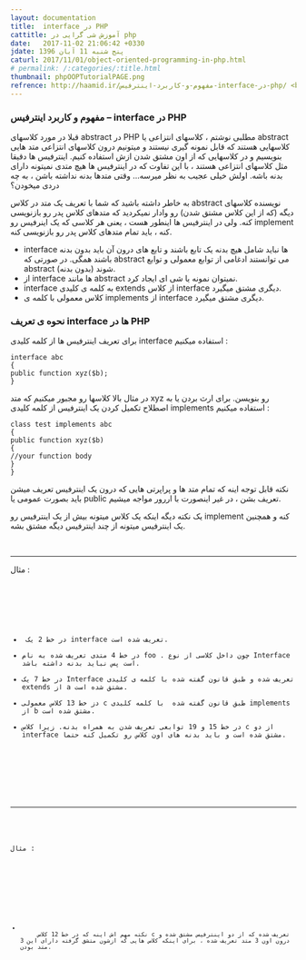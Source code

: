 ```yaml
---
layout: documentation
title:  interface در PHP
cattitle: آموزش شی گرایی در php
date:   2017-11-02 21:06:42 +0330
jdate: پنج شنبه 11 آبان 1396
caturl: 2017/11/01/object-oriented-programming-in-php.html
# permalink: /:categories/:title.html
thumbnail: phpOOPTutorialPAGE.png
refrence: http://haamid.ir/مفهوم-و-کاربرد-اینترفیس-interface-در-php/ <br> http://alihossein.ir/tutorials/آموزش-interface
---
```

<h3> مفهوم و کاربرد اینترفیس – interface در PHP</h3>
<p>
قبلا در مورد کلاسهای abstract در PHP مطلبی نوشتم ، کلاسهای انتزاعی یا abstract کلاسهایی هستند که قابل نمونه گیری نیستند و میتونیم درون کلاسهای انتزاعی متد هایی بنویسیم و در کلاسهایی که از اون مشتق شدن ازش استفاده کنیم. اینترفیس ها دقیقا مثل کلاسهای انتزاعی هستند ، با این تفاوت که در اینترفیس ها هیچ متدی نمیتونه دارای بدنه باشه. اولش خیلی عجیب به نظر میرسه… وقتی متدها بدنه نداشته باشن ، به چه دردی میخودن؟
</p>

<p>
به خاطر داشته باشید که شما با تعریف یک متد در کلاس abstract نویسنده کلاسهای دیگه (که از این کلاس مشتق شدن) رو وادار نمیکردید که متدهای کلاس پدر رو بازنویسی کنه. ولی در اینترفیس ها اینطور هست ، یعنی هر کلاسی که یک اینرفیس رو implement کنه ، باید تمام متدهای کلاس پدر رو بازنویسی کنه.
</p>


<p>
<ul>
<li>interface ها نباید  شامل هیچ بدنه یک تابع باشند و تابع های درون آن باید بدون بدنه باشند همگی. در صورتی که  abstract می توانستند ادغامی از توابع معمولی و توابع abstract (بدون بدنه) شوند.
</li>
<li>از interface ها مانند  abstract نمیتوان نمونه یا شی ای ایجاد کرد.
</li>
<li>interface به کلمه ی کلیدی extends از کلاس interface دیگری مشتق میگیرد.
</li>
<li>
کلاس معمولی با کلمه ی implements  از interface دیگری مشتق میگیرد.
</li>
</ul>
</p>

<h3>نحوه ی تعریف interface ها در PHP</h3>

<p>
برای تعریف اینترفیس ها از کلمه کلیدی interface استفاده میکنیم :
</p>
<pre><code class="language-php  line-numbers">interface abc
{
public function xyz($b);
}
</code></pre>

<p>
در مثال بالا کلاسها رو مجبور میکنیم که متد xyz رو بنویسن. برای ارث بردن یا به اصطلاح تکمیل کردن یک اینترفیس از کلمه کلیدی implements استفاده میکنیم :
</p>

<pre><code class="language-php  line-numbers">class test implements abc
{
public function xyz($b)
{
//your function body
}
}
</code></pre>


<p>
نکته قابل توجه اینه که تمام متد ها و پراپرتی هایی که درون یک اینترفیس تعریف میشن باید بصورت عمومی یا public تعریف بشن ، در غیر اینصورت با اررور مواجه میشیم.
</p>

<p>
یک نکته دیگه اینکه یک کلاس میتونه بیش از یک اینترفیس رو implement کنه و همچنین یک اینترفیس میتونه از چند اینترفیس دیگه مشتق بشه.
</p>

<br>
<hr>

<p>
مثال :
</p>

<pre><code class="language-php  line-numbers"><?php
interface a
{
    public function foo();
}

interface b extends a
{
    public function baz(Baz $baz);
}

// This will work
class c implements b
{
    public function foo()
    {
    }

    public function baz(Baz $baz)
    {
    }
}
</code></pre>


<p>
<ul>
<li>&nbsp;در خط 2 یک&nbsp;interface تعریف شده است.</li>
<li>در خط 4 متدی تعریف شده به نام&nbsp;foo . چون داخل کلاسی از نوع Interface است پس نباید بدنه داشته باشد.</li>
<li>در خط 7&nbsp;یک&nbsp;Interface تعریف شده و طبق قانون گفته شده با کلمه ی کلیدی extends از a مشتق شده است.</li>
<li>دز خط 13 کلاس معمولی c طبق قانون گفته شده &nbsp;با کلمه کلیدی&nbsp;implements از b&nbsp;مشتق شده است.</li>
<li>در خط 15 و 19 توابعی تعریف شدن به همراه بدنه. زیرا کلاس c از دو interface مشتق شده است و باید بدنه های اون کلاس رو تکمیل کنه حتما.</li>
</ul>
</p>

<br>
<hr>

<p>
مثال :
</p>

<pre><code class="language-php  line-numbers"><?php
interface a
{
    public function foo();
}

interface b
{
    public function bar();
}

interface c extends a, b
{
    public function baz();
}

class d implements c
{
    public function foo()
    {
    }

    public function bar()
    {
    }

    public function baz()
    {
    }
}
</code></pre>


<p>
<ul>
<li>
     نکته مهم اش اینه که در خط 12 کلاس c تعریف شده که از دو اینترفیس مشتق شده و درون اون 3 متد تعریف شده ، برای اینکه کلاس هایی که ازشون متشق گرفته دارای این 3 متد بودن.
</li>
</ul>
</p>